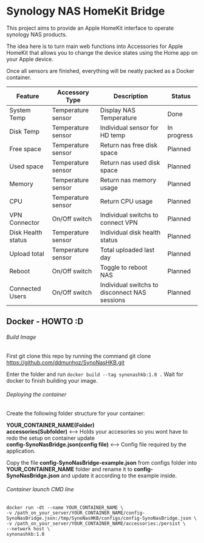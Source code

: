 # Synology NAS HomeKit Bridge

This project aims to provide an Apple HomeKit interface to operate synology 
NAS products.

The idea here is to turn main web functions into Accessories for Apple HomeKit
that allows you to change the device states using the Home app on your Apple device.

Once all sensors are finished, everything will be neatly packed as a Docker container.

| Feature         | Accessory Type     | Description                                   | Status      |
|      ---        |        ---         |              ---                              |     ---     |
| System Temp     | Temperature sensor | Display NAS Temperature                       | Done        |
| Disk Temp       | Temperature sensor | Individual sensor for HD temp                 | In progress |
| Free space      | Temperature sensor | Return nas free disk space                    | Planned     |
| Used space      | Temperature sensor | Return nas used disk space                    | Planned     |
| Memory          | Temperature sensor | Return nas  memory usage                      | Planned     |
| CPU             | Temperature sensor | Return CPU usage                              | Planned     |
| VPN Connector   | On/Off switch      | Individual switchs to connect VPN             | Planned     |
| Disk Health status  | Temperature sensor | Individual disk health status             | Planned     |
| Upload total    | Temperature sensor | Total uploaded last day                       | Planned     |
| Reboot          | On/Off switch      | Toggle to reboot NAS                          | Planned     |
| Connected Users | On/Off switch      | Individual switchs to disconnect NAS sessions | Planned     |



##  Docker - HOWTO :D

###### Build Image 

First git clone this repo by running the command git clone https://github.com/ddmunhoz/SynoNasHKB.git

Enter the folder and run ```docker build --tag synonashkb:1.0 .```
Wait for docker to finish building your image.

###### Deploying the container

Create the following folder structure for your container:

**YOUR_CONTAINER_NAME(Folder)**                                                                                                           
**accessories(Subfolder)** <--> Holds your accesories so you wont have to redo the setup on container update                              
**config-SynoNasBridge.json(config file)** <--> Config file required by the application.

Copy the file **config-SynoNasBridge-example.json** from configs folder into **YOUR_CONTAINER_NAME** folder and rename it to **config-SynoNasBridge.json** and update it according to the example inside.

###### Container launch CMD line

```
docker run -dt --name YOUR_CONTAINER_NAME \
-v /path_on_your_server/YOUR_CONTAINER_NAME/config-SynoNasBridge.json:/tmp/SynoNasHKB/configs/config-SynoNasBridge.json \
-v /path_on_your_server/YOUR_CONTAINER_NAME/accessories:/persist \
--network host \
synonashkb:1.0
```







